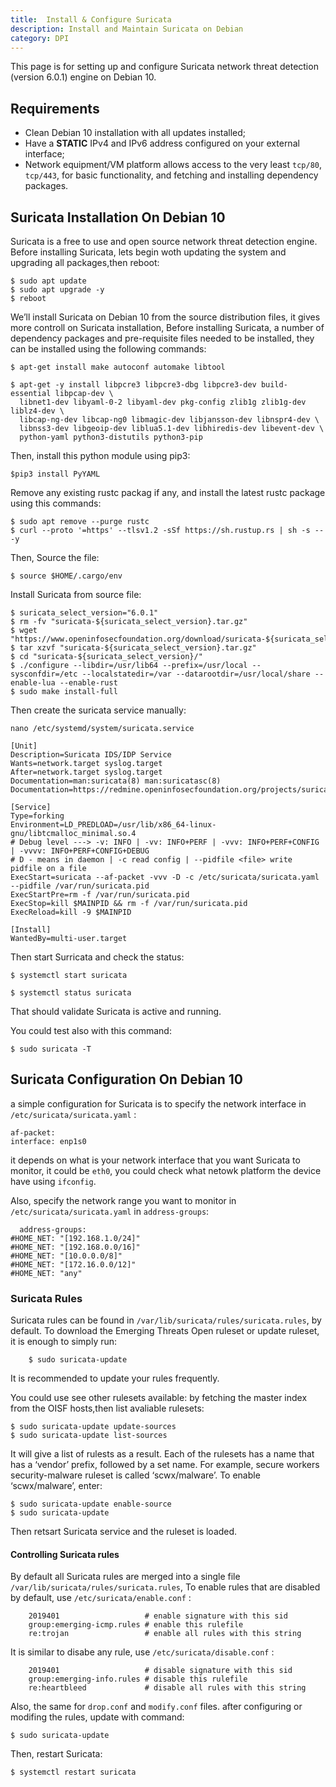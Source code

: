 ```yaml
---
title:  Install & Configure Suricata
description: Install and Maintain Suricata on Debian
category: DPI 
---
```


This page is for setting up and configure Suricata network threat detection (version 6.0.1) engine on Debian 10.

## Requirements

* Clean Debian 10 installation with all updates installed;
* Have a **STATIC** IPv4 and IPv6 address configured on your external 
  interface;
* Network equipment/VM platform allows access to the very least `tcp/80`, 
  `tcp/443`, for basic functionality, and fetching and installing dependency packages.



## Suricata Installation On Debian 10

Suricata is a free to use and open source network threat detection engine. Before installing Suricata, lets begin woth updating the system and upgrading all packages,then reboot:

	$ sudo apt update
	$ sudo apt upgrade -y
	$ reboot 

We’ll install Suricata on Debian 10 from the source distribution files, it gives more controll on Suricata installation, Before installing Suricata, a number of dependency packages and pre-requisite files needed to be installed, they can be installed using the following commands:

	$ apt-get install make autoconf automake libtool

	$ apt-get -y install libpcre3 libpcre3-dbg libpcre3-dev build-essential libpcap-dev \
      libnet1-dev libyaml-0-2 libyaml-dev pkg-config zlib1g zlib1g-dev liblz4-dev \
      libcap-ng-dev libcap-ng0 libmagic-dev libjansson-dev libnspr4-dev \
      libnss3-dev libgeoip-dev liblua5.1-dev libhiredis-dev libevent-dev \
      python-yaml python3-distutils python3-pip 

 Then, install this python module using pip3:

 	$pip3 install PyYAML

Remove any existing rustc packag if any, and install the latest rustc package using this commands:

	$ sudo apt remove --purge rustc
	$ curl --proto '=https' --tlsv1.2 -sSf https://sh.rustup.rs | sh -s -- -y

Then, Source the file:

	$ source $HOME/.cargo/env

Install Suricata from source file:

	$ suricata_select_version="6.0.1"
	$ rm -fv "suricata-${suricata_select_version}.tar.gz"
	$ wget "https://www.openinfosecfoundation.org/download/suricata-${suricata_select_version}.tar.gz"
	$ tar xzvf "suricata-${suricata_select_version}.tar.gz"
	$ cd "suricata-${suricata_select_version}/"
	$ ./configure --libdir=/usr/lib64 --prefix=/usr/local --sysconfdir=/etc --localstatedir=/var --datarootdir=/usr/local/share --enable-lua --enable-rust
	$ sudo make install-full

Then create the suricata service manually:

	nano /etc/systemd/system/suricata.service

	[Unit]
	Description=Suricata IDS/IDP Service
	Wants=network.target syslog.target
	After=network.target syslog.target
	Documentation=man:suricata(8) man:suricatasc(8)
	Documentation=https://redmine.openinfosecfoundation.org/projects/suricata/wiki

	[Service]
	Type=forking
	Environment=LD_PREDLOAD=/usr/lib/x86_64-linux-gnu/libtcmalloc_minimal.so.4
	# Debug level ---> -v: INFO | -vv: INFO+PERF | -vvv: INFO+PERF+CONFIG | -vvvv: INFO+PERF+CONFIG+DEBUG
	# D - means in daemon | -c read config | --pidfile <file> write pidfile on a file
	ExecStart=suricata --af-packet -vvv -D -c /etc/suricata/suricata.yaml --pidfile /var/run/suricata.pid
	ExecStartPre=rm -f /var/run/suricata.pid
	ExecStop=kill $MAINPID && rm -f /var/run/suricata.pid
	ExecReload=kill -9 $MAINPID

	[Install]
	WantedBy=multi-user.target


Then start Surricata and check the status:

	$ systemctl start suricata 

	$ systemctl status suricata

That should validate Suricata is active and running. 

You could test also with this command:
	
	$ sudo suricata -T




## Suricata Configuration On Debian 10

a simple configuration for Suricata is to specify the network interface in `/etc/suricata/suricata.yaml` :
	
	af-packet:
    interface: enp1s0

it depends on what is your network interface that you want Suricata to monitor, it could be  `eth0`, you could check what netowk platform the device have using  ` ifconfig `.

Also, specify the network range you want to monitor in `/etc/suricata/suricata.yaml` in `address-groups`:	

	  address-groups:
    #HOME_NET: "[192.168.1.0/24]"
    #HOME_NET: "[192.168.0.0/16]"
    #HOME_NET: "[10.0.0.0/8]"
    #HOME_NET: "[172.16.0.0/12]"
    #HOME_NET: "any"


### Suricata Rules 

Suricata rules can be found in  `/var/lib/suricata/rules/suricata.rules`, by default. To download the Emerging Threats Open ruleset or update ruleset, it is enough to simply run:

		$ sudo suricata-update

It is recommended to update your rules frequently.

You could use see other rulesets available: by fetching the master index from the OISF hosts,then list avaliable rulesets:

	$ sudo suricata-update update-sources
	$ sudo suricata-update list-sources

It will give a list of rulests as a result. Each of the rulesets has a name that has a ‘vendor’ prefix, followed by a set name. For example, secure workers security-malware ruleset is called ‘scwx/malware’. To enable ‘scwx/malware’, enter:

	$ sudo suricata-update enable-source
	$ sudo suricata-update

Then retsart Suricata service and the ruleset is loaded. 

#### Controlling Suricata rules

By default all Suricata rules are merged into a single file `/var/lib/suricata/rules/suricata.rules`, To enable rules that are disabled by default, use `/etc/suricata/enable.conf` :

		2019401                   # enable signature with this sid
		group:emerging-icmp.rules # enable this rulefile
		re:trojan                 # enable all rules with this string

It is similar to disabe any rule, use  `/etc/suricata/disable.conf` :

		2019401                   # disable signature with this sid
		group:emerging-info.rules # disable this rulefile
		re:heartbleed             # disable all rules with this string

Also, the same for `drop.conf` and `modify.conf` files. after configuring or modifing the rules, update with command:

	$ sudo suricata-update

Then, restart Suricata:

	$ systemctl restart suricata